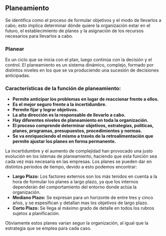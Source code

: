 ## Planeamiento
Se identifica como el proceso de formular objetivos y el modo de llevarlos a cabo; esto implica determinar dónde quiere la organización estar en el futuro, el establecimiento de planes y la asignación de los recursos necesarios para llevarlos a cabo.

### Planear
Es un ciclo que se inicia con el plan, luego continúa con la decisión y el control. El planeamiento es un sistema dinámico, complejo, formado por distintos niveles en los que se va produciendo una sucesión de decisiones anticipadas.

### Características de la función de planeamiento:
- **Permite anticipar los problemas en lugar de reaccionar frente a ellos.**
- **Es el mejor seguro frente a la incertidumbre.**
- **Permite fijar y lograr objetivos.**
- **La alta dirección es la responsable de llevarlo a cabo.**
- **Hay diferentes niveles de planeamiento en toda la organización.**
- **El proceso comprende determinar objetivos, estrategias, políticas, planes, programas, presupuestos, procedimientos y normas.**
- **Se va enriqueciendo el mismo a través de la retroalimentación que permite ajustar los planes en forma permanente.**

La incertidumbre y el aumento de complejidad han provocado una justo evolución en los istemas de planeamiento, haciendo que esta función sea cada vez más necesaria en las empresas.
Los planes se pueden dar en distintos periodos de tiempo, devido a esto podemos encontrar:

- **Largo Plazo:** Los factores externos son los más tenidos en cuenta a la hora de formular los planes a largo plazo, ya que los internos dependerán del comportamiento del entorno donde actúa la organización.
- **Mediano Plazo:** Se expresan para un horizonte de entre tres y cinco años, y se espesifican y detallan mas los objetivos de largo plazo.
- **Corto Plazo:** Se llega al máximo grado de detalle en todos los rubros sujetos a planificación.

Obviamente estos planes varian segun la organización, al igual que la estrategia que se emplea para cada caso.
